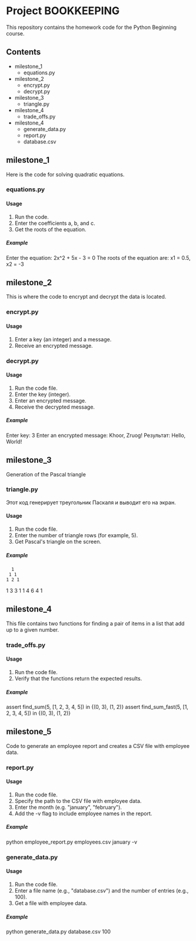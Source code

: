 # Project BOOKKEEPING

This repository contains the homework code for the Python Beginning course.

## Contents

- milestone_1
  - equations.py
- milestone_2
  - encrypt.py
  - decrypt.py
- milestone_3
  - triangle.py
- milestone_4
  - trade_offs.py
- milestone_4
  - generate_data.py
  - report.py
  - database.csv

## milestone_1

Here is the code for solving quadratic equations.

### equations.py

#### Usage

1. Run the code.
2. Enter the coefficients a, b, and c.
3. Get the roots of the equation.

##### Example

Enter the equation: 2x^2 + 5x - 3 = 0
The roots of the equation are: x1 = 0.5, x2 = -3

## milestone_2

This is where the code to encrypt and decrypt the data is located.

### encrypt.py

#### Usage

1. Enter a key (an integer) and a message.
2. Receive an encrypted message.

### decrypt.py

#### Usage

1. Run the code file.
2. Enter the key (integer).
3. Enter an encrypted message.
4. Receive the decrypted message.

##### Example

Enter key: 3
Enter an encrypted message: Khoor, Zruog!
Результат: Hello, World!

## milestone_3

Generation of the Pascal triangle

### triangle.py

Этот код генерирует треугольник Паскаля и выводит его на экран.

#### Usage

1. Run the code file.
2. Enter the number of triangle rows (for example, 5).
3. Get Pascal's triangle on the screen.

##### Example

      1
     1 1
    1 2 1

1 3 3 1
1 4 6 4 1

## milestone_4

This file contains two functions for finding a pair of items in a list that add up to a given number.

### trade_offs.py

#### Usage

1. Run the code file.
2. Verify that the functions return the expected results.

##### Example

assert find_sum(5, [1, 2, 3, 4, 5]) in {(0, 3), (1, 2)}
assert find_sum_fast(5, [1, 2, 3, 4, 5]) in {(0, 3), (1, 2)}

## milestone_5

Code to generate an employee report and creates a CSV file with employee data.

### report.py

#### Usage

1. Run the code file.
2. Specify the path to the CSV file with employee data.
3. Enter the month (e.g. "january", "february").
4. Add the -v flag to include employee names in the report.

##### Example

python employee_report.py employees.csv january -v

### generate_data.py

#### Usage

1. Run the code file.
2. Enter a file name (e.g., "database.csv") and the number of entries (e.g., 100).
3. Get a file with employee data.

##### Example

python generate_data.py database.csv 100
